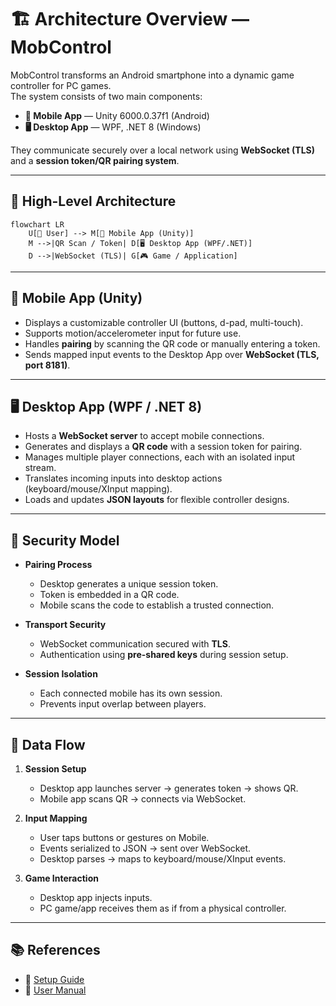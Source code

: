 # 🏗️ Architecture Overview — MobControl

MobControl transforms an Android smartphone into a dynamic game controller for PC games.  
The system consists of two main components:

- **📱 Mobile App** — Unity 6000.0.37f1 (Android)  
- **🖥️ Desktop App** — WPF, .NET 8 (Windows)  

They communicate securely over a local network using **WebSocket (TLS)** and a **session token/QR pairing system**.

---

## 🔄 High-Level Architecture

```mermaid
flowchart LR
    U[👤 User] --> M[📱 Mobile App (Unity)]
    M -->|QR Scan / Token| D[🖥️ Desktop App (WPF/.NET)]
    D -->|WebSocket (TLS)| G[🎮 Game / Application]
```

---

## 📱 Mobile App (Unity)

- Displays a customizable controller UI (buttons, d-pad, multi-touch).  
- Supports motion/accelerometer input for future use.  
- Handles **pairing** by scanning the QR code or manually entering a token.  
- Sends mapped input events to the Desktop App over **WebSocket (TLS, port 8181)**.  

---

## 🖥️ Desktop App (WPF / .NET 8)

- Hosts a **WebSocket server** to accept mobile connections.  
- Generates and displays a **QR code** with a session token for pairing.  
- Manages multiple player connections, each with an isolated input stream.  
- Translates incoming inputs into desktop actions (keyboard/mouse/XInput mapping).  
- Loads and updates **JSON layouts** for flexible controller designs.  

---

## 🔐 Security Model

- **Pairing Process**  
  - Desktop generates a unique session token.  
  - Token is embedded in a QR code.  
  - Mobile scans the code to establish a trusted connection.  

- **Transport Security**  
  - WebSocket communication secured with **TLS**.  
  - Authentication using **pre-shared keys** during session setup.  

- **Session Isolation**  
  - Each connected mobile has its own session.  
  - Prevents input overlap between players.  

---

## 🧩 Data Flow

1. **Session Setup**  
   - Desktop app launches server → generates token → shows QR.  
   - Mobile app scans QR → connects via WebSocket.  

2. **Input Mapping**  
   - User taps buttons or gestures on Mobile.  
   - Events serialized to JSON → sent over WebSocket.  
   - Desktop parses → maps to keyboard/mouse/XInput events.  

3. **Game Interaction**  
   - Desktop app injects inputs.  
   - PC game/app receives them as if from a physical controller.  

---

## 📚 References

- 📖 [Setup Guide](./setup-guide.md)  
- 📄 [User Manual](./User%20Manual.pdf)  
